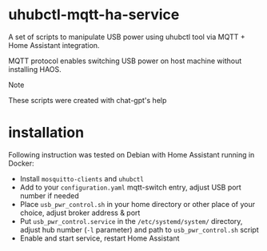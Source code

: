 # uhubctl-mqtt-ha-service
A set of scripts to manipulate USB power using uhubctl tool via MQTT + Home Assistant integration.

MQTT protocol enables switching USB power on host machine without installing HAOS.

> [!NOTE]
> These scripts were created with chat-gpt's help

# installation
Following instruction was tested on Debian with Home Assistant running in Docker:
- Install `mosquitto-clients` and `uhubctl`
- Add to your `configuration.yaml` mqtt-switch entry, adjust USB port number if needed
- Place `usb_pwr_control.sh` in your home directory or other place of your choice, adjust broker address & port
- Put `usb_pwr_control.service` in the `/etc/systemd/system/` directory, adjust hub number (`-l` parameter) and path to `usb_pwr_control.sh` script
- Enable and start service, restart Home Assistant
